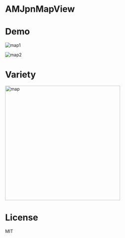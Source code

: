 # AMJpnMapView

# Demo
![map1](https://user-images.githubusercontent.com/34936885/34912790-f0008ab6-f92c-11e7-8c4f-95e0842d1225.gif)

![map2](https://user-images.githubusercontent.com/34936885/34912799-238d8168-f92d-11e7-83ad-0a3004eab8bf.gif)

# Variety
<img width="372" alt="map" src="https://user-images.githubusercontent.com/34936885/34912802-32b90aa4-f92d-11e7-9151-fabee4ce924d.png">

# License
MIT
